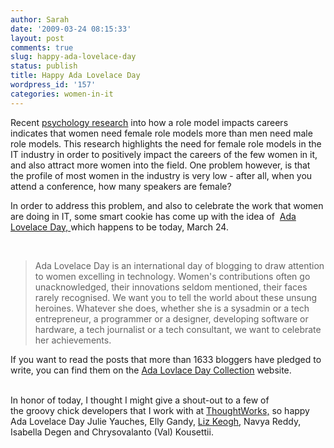 ```yaml
---
author: Sarah
date: '2009-03-24 08:15:33'
layout: post
comments: true
slug: happy-ada-lovelace-day
status: publish
title: Happy Ada Lovelace Day
wordpress_id: '157'
categories: women-in-it
---
```


Recent <a href="http://www3.interscience.wiley.com/journal/118572767/abstract?CRETRY=1&amp;SRETRY=0">psychology research</a> into how a role model impacts careers indicates that women need female role models more than men need male role models. This research highlights the need for female role models in the IT industry in order to positively impact the careers of the few women in it, and also attract more women into the field. One problem however, is that the profile of most women in the industry is very low - after all, when you attend a conference, how many speakers are female? 

In order to address this problem, and also to celebrate the work that women are doing in IT, some smart cookie has come up with the idea of  <a title="Finding Ada Lovelace" href="http://findingada.com/">Ada Lovelace Day, </a>which happens to be today, March 24.

 
<blockquote>Ada Lovelace Day is an international day of blogging to draw attention to women excelling in technology. Women's contributions often go unacknowledged, their innovations seldom mentioned, their faces rarely recognised. We want you to tell the world about these unsung heroines. Whatever she does, whether she is a sysadmin or a tech entrepreneur, a programmer or a designer, developing software or hardware, a tech journalist or a tech consultant, we want to celebrate her achievements.</blockquote>
<div>If you want to read the posts that more than 1633 bloggers have pledged to write, you can find them on the <a href="http://ada.pint.org.uk/">Ada Lovlace Day Collection</a> website.</div>
 

In honor of today, I thought I might give a shout-out to a few of the groovy chick developers that I work with at <a href="http://www.thoughtworks.com">ThoughtWorks,</a> so happy Ada Lovelace Day Julie Yauches, Elly Gandy, <a href="http://lizkeogh.com/">Liz Keogh</a>, Navya Reddy, Isabella Degen and Chrysovalanto (Val) Kousettii.